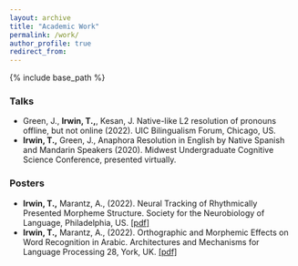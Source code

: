 ```yaml
---
layout: archive
title: "Academic Work"
permalink: /work/
author_profile: true
redirect_from:
---
```


{% include base_path %}

### Talks
- Green, J., **Irwin, T.,**, Kesan, J.  Native-like L2 resolution of pronouns offline, but not online  (2022). UIC Bilingualism Forum, Chicago, US.
- **Irwin, T.,** Green, J., Anaphora Resolution in English by Native Spanish and Mandarin Speakers (2020). Midwest Undergraduate Cognitive Science Conference, presented virtually.

### Posters
-  **Irwin, T.,** Marantz, A., (2022). Neural Tracking of Rhythmically Presented Morpheme Structure. Society for the Neurobiology of Language, Philadelphia, US. [[pdf]](https://tovahs.github.io/files/SNL_2022.pdf)
- **Irwin, T.,** Marantz, A., (2022). Orthographic and Morphemic Effects on Word Recognition in Arabic. Architectures and Mechanisms for Language Processing 28, York, UK. [[pdf]](https://tovahs.github.io/files/AmLap%202022.pdf)

